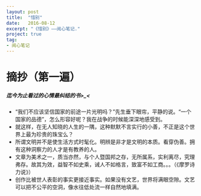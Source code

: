 ```yaml
---
layout: post
title:  "惜别"
date:   2016-08-12
excerpt: "《惜别》——阅心笔记."
project: true
tag:
- 阅心笔记 
---
```

# 摘抄（第一遍）

##### 迄今为止看过的心情最纠结的书>_<

* “我们不应该坚信国家的前途一片光明吗？”先生垂下眼帘，平静的说。“一个国家的品德”，怎么形容好呢？我在战争的时候能深深地感受到。
* 就这样，在无人知晓的人生的一隅，这种默默不言实行的小善，不正是这个世界上最为珍贵的珠宝么？
* 所谓文明并不是使生活方式时髦化。明辨是非才是文明的本质。看穿伪善。拥有这种洞察力的人才是有教养的人。
* 文章为美术之一，质当亦然，与个人暨国邦之存，无所属系，实利离尽，究理弗存。故其为效，益智不如史乘，诫人不如格言，致富不如工商。。。（《摩罗诗力说》）
* 创作比被世人表彰的事实更接近事实。如果没有文艺，世界将满眼空隙。文艺可以把不公平的空洞，像水往低处流一样自然地填满。
